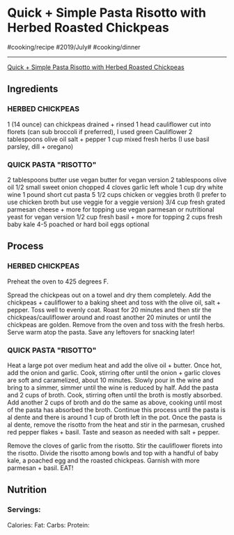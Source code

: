 # Quick + Simple Pasta Risotto with Herbed Roasted Chickpeas
#cooking/recipe  #2019/July# #cooking/dinner
- - - -
 [Quick + Simple Pasta Risotto with Herbed Roasted Chickpeas](https://www.halfbakedharvest.com/quick-simple-pasta-risotto-with-herbed-roasted-chickpeas/) 

## Ingredients
### HERBED CHICKPEAS
1 (14 ounce) can chickpeas drained + rinsed
1 head cauliflower cut into florets (can sub broccoli if preferred), I used green Cauliflower
2 tablespoons olive oil
salt + pepper
1 cup mixed fresh herbs (I use basil parsley, dill + oregano)

### QUICK PASTA "RISOTTO"
2 tablespoons butter use vegan butter for vegan version
2 tablespoons olive oil
1/2 small sweet onion chopped
4 cloves garlic left whole
1 cup dry white wine
1 pound short cut pasta
5 1/2 cups chicken or veggies broth (I prefer to use chicken broth but use veggie for a veggie version)
3/4 cup fresh grated parmesan cheese + more for topping use vegan parmesan or nutritional yeast for vegan version
1/2 cup fresh basil + more for topping
2 cups fresh baby kale
4-5 poached or hard boil eggs optional

## Process
### HERBED CHICKPEAS
Preheat the oven to 425 degrees F.

Spread the chickpeas out on a towel and dry them completely. Add the chickpeas + cauliflower to a baking sheet and toss with the olive oil, salt + pepper. Toss well to evenly coat. Roast for 20 minutes and then stir the chickpeas/cauliflower around and roast another 20 minutes or until the chickpeas are golden. Remove from the oven and toss with the fresh herbs. Serve warm atop the pasta. Save any leftovers for snacking later!

### QUICK PASTA "RISOTTO"
Heat a large pot over medium heat and add the olive oil + butter. Once hot, add the onion and garlic. Cook, stirring ofter until the onion + garlic cloves are soft and caramelized, about 10 minutes. Slowly pour in the wine and bring to a simmer, simmer until the wine is reduced by half. Add the pasta and 2 cups of broth. Cook, stirring often until the broth is mostly absorbed. Add another 2 cups of broth and do the same as above, cooking until most of the pasta has absorbed the broth. Continue this process until the pasta is al dente and there is around 1 cup of broth left in the pot. Once the pasta is al dente, remove the risotto from the heat and stir in the parmesan, crushed red pepper flakes + basil. Taste and season as needed with salt + pepper.

Remove the cloves of garlic from the risotto. Stir the cauliflower florets into the risotto. Divide the risotto among bowls and top with a handful of baby kale, a poached egg and the roasted chickpeas. Garnish with more parmesan + basil. EAT!

## Nutrition
### Servings:
Calories: 
Fat: 
Carbs: 
Protein: 